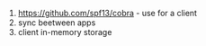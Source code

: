 1. https://github.com/spf13/cobra - use for a client
2. sync beetween apps
3. client in-memory storage